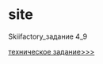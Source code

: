 # site

Skiifactory_задание 4_9

[техническое задание>>>](./md/technicalspecification.md)

<!-- для личного удобства -->

 <!-- Содержание ТЗ

****** Определение цели проекта
Без четкого понимания конечной цели невозможно создать качественный продукт, который полностью устроил бы заказчика. Поэтому, чем лучше будет поставлена цель работы перед разработчиком, тем предпочтительней будет полученный конечный результат.
Для разработчика четко сформулированная цель всего проекта дает полное понимание всей сути поставленной задачи. Для заказчика цель работы дает осознание всех задач, которые решаются по мере продвижения работы.

****** Перечень необходимых работ
Без полного перечня планируемых работ невозможно представить ни одного грамотного техзадания. Он должен быть удобным в понимании и составлен в виде пунктов.
Для исполнителя список работ нужен для понимания, по какой технологии ему следует выполнять задание, какой программный код использовать. Также перечень пунктов в какой-то мере является его гарантом, если вдруг по окончании проекта заказчику что-то не понравилось. Всегда можно открыть техническое задание и увидеть, была ли включена данная работа в условный перечень.
Также у программистов по ходу проекта всегда имеется возможность отказаться от каких-либо заданий, которые не были предварительно включены в список. Или включить их все-таки в ТЗ, но за дополнительную плату. Работодателю перечисленный список работ дает подробное понимание выполняемых заданий на каждом конкретном этапе.

***** Тщательно описывается готовый продукт
В техническом задании программисту в обязательном порядке должен быть пункт, в котором было бы подробное описание конечного продукта. Для исполнителя данный раздел дает уверенность в правильном понимании итогового результата. Заказчику описание продукта также нужно для полного представления о готовом проекте.

****** Оценивание результата проекта
Оценка результата может быть предварительной, когда она производится после каждого этапа проделанных работ, или итоговой, уже после окончательного завершения проекта. Оценивание делается при помощи специализированных программ тестирования. Сравнивается полученный результат с требованиями задания для программиста.
Для исполнителя этот пункт ТЗ нужен для того, чтобы он на любом этапе работы имел возможность убедиться в том, что проект соответствует всем нужным требованиям технического задания. Заказчику оценка работ необходима для понимания того, что вложение денег в проект было сделано не зря.

****** Сроки выполнения работ
Не может быть ТЗ без срока выполнения заказа. Да, бывают ситуации, когда изначально очень тяжело определить весь фронт работ. Или по мере выполнения штатных задач над проектом появляются форс-мажорные обстоятельства, которые вынуждают сдвигать конечные сроки выполнения работы. Но, в любом случае, хотя бы предварительное время работы над проектом должно быть.
Исполнителям срок исполнения заказа позволяет уже на начальном этапе объективно оценить свои потребности в ресурсах и трудозатраты (часы работы). Для заказчика – полное ориентирование в сроках работы, что позволяет планировать все свои остальные проекты. Часто бывает, что работа для данного ТЗ является только составной частью какого-то большого проекта. И он не может дальше продвигаться, пока не будет выполнена эта конкретная работа.

***** Будущее обслуживание проекта
Всегда, даже после самого удачного проекта, по прошествии некоторого времени, могут обнаруживаться ошибки («баги»), которые следует незамедлительно исправлять. Поэтому, в любом техническом задании, все запланированные работы должны учитывать будущее обслуживание сайта в перспективе.

Цель/Задача. Сформулировать то, что должно быть реализовано в конечном итоге. 

Описание. Вкратце изложить содержание планируемых доработок.

Способ реализации. Детально описать методы, с помощью которых должна быть достигнута цель. ...

Оценка работы. Данный пункт очень важен - в нем нужно описать трудозатраты. -->
